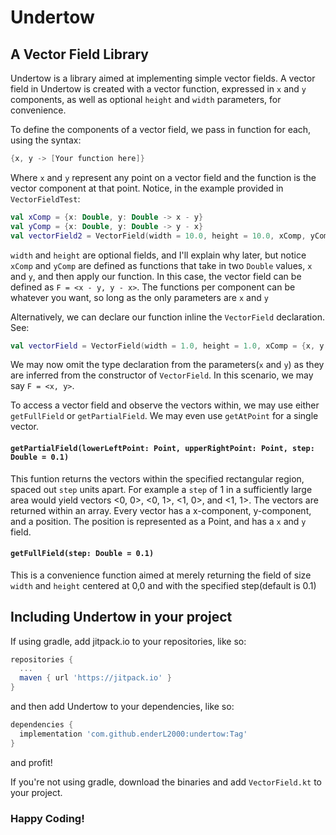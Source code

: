 # Undertow
## A Vector Field Library
Undertow is a library aimed at implementing simple vector fields. A vector field in Undertow is created with a vector function, expressed in `x` and `y` components, as well as optional `height` and `width` parameters, for convenience.

To define the components of a vector field, we pass in function for each, using the syntax:
```kotlin
{x, y -> [Your function here]}
```
Where `x` and  `y` represent any point on a vector field and the function is the vector component at that point. Notice, in the example provided in `VectorFieldTest`:
```kotlin
val xComp = {x: Double, y: Double -> x - y}
val yComp = {x: Double, y: Double -> y - x}
val vectorField2 = VectorField(width = 10.0, height = 10.0, xComp, yComp)
```

`width` and `height` are optional fields, and I'll explain why later, but notice `xComp` and `yComp` are defined as functions that take in two `Double` values, `x` and `y`, and then apply our function. In this case, the vector field can be defined as `F = <x - y, y - x>`. The functions per component can be whatever you want, so long as the only parameters are `x` and `y`

Alternatively, we can declare our function inline the `VectorField` declaration. See:
```kotlin
val vectorField = VectorField(width = 1.0, height = 1.0, xComp = {x, y -> x}, yComp = {x, y -> y})
```
We may now omit the type declaration from the parameters(`x` and `y`) as they are inferred from the constructor of `VectorField`. In this scenario, we may say `F = <x, y>`.

To access a vector field and observe the vectors within, we may use either `getFullField` or `getPartialField`. We may even use `getAtPoint` for a single vector.

#### `getPartialField(lowerLeftPoint: Point, upperRightPoint: Point, step: Double = 0.1)`
This funtion returns the vectors within the specified rectangular region, spaced out `step` units apart. For example a `step` of 1 in a sufficiently large area would yield vectors <0, 0>, <0, 1>, <1, 0>, and <1, 1>. The vectors are returned within an array. Every vector has a x-component, y-component, and a position. The position is represented as a Point, and has a `x` and `y` field.

#### `getFullField(step: Double = 0.1)`
This is a convenience function aimed at merely returning the field of size `width` and `height` centered at 0,0 and with the specified step(default is 0.1) 

## Including Undertow in your project
If using gradle, add jitpack.io to your repositories, like so:
```groovy
repositories {
  ...
  maven { url 'https://jitpack.io' }
}
```
and then add Undertow to your dependencies, like so:
```groovy
dependencies {
  implementation 'com.github.enderL2000:undertow:Tag'
}
```
and profit!

If you're not using gradle, download the binaries and add `VectorField.kt` to your project.

### Happy Coding!
